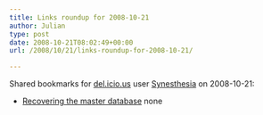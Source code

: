 ```yaml
---
title: Links roundup for 2008-10-21
author: Julian
type: post
date: 2008-10-21T08:02:49+00:00
url: /2008/10/21/links-roundup-for-2008-10-21/

---
```

Shared bookmarks for [del.icio.us][1] user [Synesthesia][2] on 2008-10-21:

  * [Recovering the master database][3] 
    none</li> </ul>

 [1]: https://del.icio.us/
 [2]: https://del.icio.us/synesthesia
 [3]: https://searchwinit.techtarget.com/searchwin2000/downloads/pdfs/sqlServerBackupRecovery.pdf